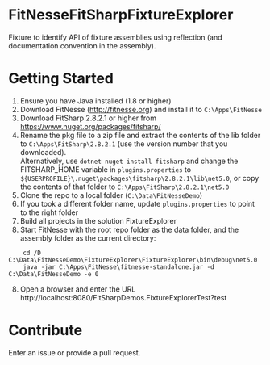 # FitNesseFitSharpFixtureExplorer
Fixture to identify API of fixture assemblies using reflection (and documentation convention in the assembly).

# Getting Started
1. Ensure you have Java installed (1.8 or higher)
1. Download FitNesse (http://fitnesse.org) and install it to ```C:\Apps\FitNesse```
1. Download FitSharp 2.8.2.1 or higher from https://www.nuget.org/packages/fitsharp/
1. Rename the pkg file to a zip file and extract the contents of the lib folder to ```C:\Apps\FitSharp\2.8.2.1``` (use the version number that you downloaded). <br/>Alternatively, use ```dotnet nuget install fitsharp``` and change the FITSHARP_HOME variable in ```plugins.properties``` to ```${USERPROFILE}\.nuget\packages\fitsharp\2.8.2.1\lib\net5.0```, or copy the contents of that folder to ```C:\Apps\FitSharp\2.8.2.1\net5.0```
1. Clone the repo to a local folder (```C:\Data\FitNesseDemo```)
1. If you took a different folder name, update ```plugins.properties``` to point to the right folder
1. Build all projects in the solution FixtureExplorer
1. Start FitNesse with the root repo folder  as the data folder, and the assembly folder as the current directory:
```
    cd /D C:\Data\FitNesseDemo\FixtureExplorer\FixtureExplorer\bin\debug\net5.0
    java -jar C:\Apps\FitNesse\fitnesse-standalone.jar -d C:\Data\FitNesseDemo -e 0
```

8. Open a browser and enter the URL http://localhost:8080/FitSharpDemos.FixtureExplorerTest?test

# Contribute
Enter an issue or provide a pull request.
